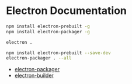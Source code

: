 # Electron Documentation
```bash
npm install electron-prebuilt -g
npm install electron-packager -g
```

```bash
electron .
```

```bash
npm install electron-prebuilt --save-dev
electron-packager . --all
```
* [electron-packager](https://github.com/electron-userland/electron-packager)
* [electron-builder](https://github.com/electron-userland/electron-builder)